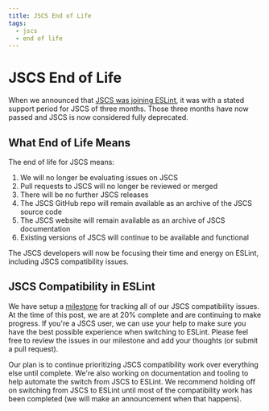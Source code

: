 ```yaml
---
title: JSCS End of Life
tags:
  - jscs
  - end of life
---
```

# JSCS End of Life

When we announced that [JSCS was joining ESLint](https://eslint.org/blog/2016/04/welcoming-jscs-to-eslint), it was with a stated support period for JSCS of three months. Those three months have now passed and JSCS is now considered fully deprecated.

## What End of Life Means

The end of life for JSCS means:

1. We will no longer be evaluating issues on JSCS
2. Pull requests to JSCS will no longer be reviewed or merged
3. There will be no further JSCS releases
4. The JSCS GitHub repo will remain available as an archive of the JSCS source code
5. The JSCS website will remain available as an archive of JSCS documentation
6. Existing versions of JSCS will continue to be available and functional

The JSCS developers will now be focusing their time and energy on ESLint, including JSCS compatibility issues.

## JSCS Compatibility in ESLint

We have setup a [milestone](https://github.com/eslint/eslint/milestone/15) for tracking all of our JSCS compatibility issues. At the time of this post, we are at 20% complete and are continuing to make progress. If you're a JSCS user, we can use your help to make sure you have the best possible experience when switching to ESLint. Please feel free to review the issues in our milestone and add your thoughts (or submit a pull request).

Our plan is to continue prioritizing JSCS compatibility work over everything else until complete. We're also working on documentation and tooling to help automate the switch from JSCS to ESLint. We recommend holding off on switching from JSCS to ESLint until most of the compatibility work has been completed (we will make an announcement when that happens).
